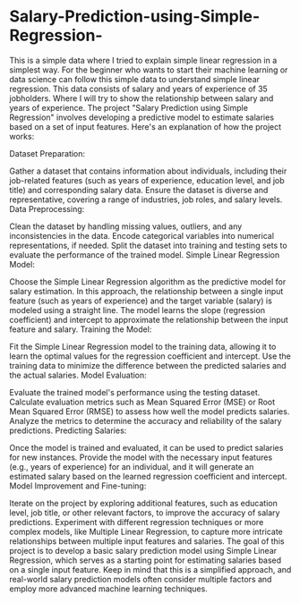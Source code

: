 # Salary-Prediction-using-Simple-Regression-
This is a simple data where I tried to explain simple linear regression in a simplest way. For the beginner who wants to start their machine learning or data science can follow this simple data to understand simple linear regression. This data consists of salary and years of experience of 35 jobholders. Where I will try to show the relationship between salary and years of experience.
The project "Salary Prediction using Simple Regression" involves developing a predictive model to estimate salaries based on a set of input features. Here's an explanation of how the project works:

Dataset Preparation:

Gather a dataset that contains information about individuals, including their job-related features (such as years of experience, education level, and job title) and corresponding salary data.
Ensure the dataset is diverse and representative, covering a range of industries, job roles, and salary levels.
Data Preprocessing:

Clean the dataset by handling missing values, outliers, and any inconsistencies in the data.
Encode categorical variables into numerical representations, if needed.
Split the dataset into training and testing sets to evaluate the performance of the trained model.
Simple Linear Regression Model:

Choose the Simple Linear Regression algorithm as the predictive model for salary estimation.
In this approach, the relationship between a single input feature (such as years of experience) and the target variable (salary) is modeled using a straight line.
The model learns the slope (regression coefficient) and intercept to approximate the relationship between the input feature and salary.
Training the Model:

Fit the Simple Linear Regression model to the training data, allowing it to learn the optimal values for the regression coefficient and intercept.
Use the training data to minimize the difference between the predicted salaries and the actual salaries.
Model Evaluation:

Evaluate the trained model's performance using the testing dataset.
Calculate evaluation metrics such as Mean Squared Error (MSE) or Root Mean Squared Error (RMSE) to assess how well the model predicts salaries.
Analyze the metrics to determine the accuracy and reliability of the salary predictions.
Predicting Salaries:

Once the model is trained and evaluated, it can be used to predict salaries for new instances.
Provide the model with the necessary input features (e.g., years of experience) for an individual, and it will generate an estimated salary based on the learned regression coefficient and intercept.
Model Improvement and Fine-tuning:

Iterate on the project by exploring additional features, such as education level, job title, or other relevant factors, to improve the accuracy of salary predictions.
Experiment with different regression techniques or more complex models, like Multiple Linear Regression, to capture more intricate relationships between multiple input features and salaries.
The goal of this project is to develop a basic salary prediction model using Simple Linear Regression, which serves as a starting point for estimating salaries based on a single input feature. Keep in mind that this is a simplified approach, and real-world salary prediction models often consider multiple factors and employ more advanced machine learning techniques.
